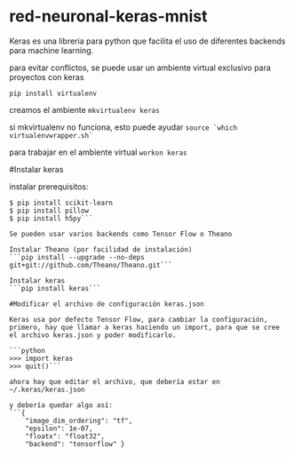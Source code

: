 # red-neuronal-keras-mnist
Keras es una libreria para python que facilita el uso de diferentes backends para machine learning.


para evitar conflictos, se puede usar un ambiente virtual exclusivo para proyectos con keras

`pip install virtualenv`

creamos el ambiente
```mkvirtualenv keras```

si mkvirtualenv no funciona, esto puede ayudar
``` source `which virtualenvwrapper.sh` ```

para trabajar en el ambiente virtual
```workon keras```     


#Instalar keras

instalar prerequisitos:

```$ pip install numpy scipy
$ pip install scikit-learn
$ pip install pillow
$ pip install h5py```

Se pueden usar varios backends como Tensor Flow o Theano

Instalar Theano (por facilidad de instalación)
```pip install --upgrade --no-deps git+git://github.com/Theano/Theano.git```

Instalar keras
```pip install keras```

#Modificar el archivo de configuración keras.json

Keras usa por defecto Tensor Flow, para cambiar la configuración, primero, hay que llamar a keras haciendo un import, para que se cree el archivo keras.json y poder modificarlo.

```python
>>> import keras
>>> quit()```

ahora hay que editar el archivo, que debería estar en ~/.keras/keras.json  

y debería quedar algo así:
```{
    "image_dim_ordering": "tf",
    "epsilon": 1e-07,
    "floatx": "float32",
    "backend": "tensorflow" }
```
